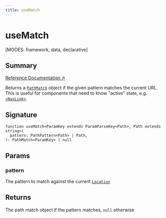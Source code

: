 ```yaml
---
title: useMatch
---
```


# useMatch

<!--
⚠️ ⚠️ IMPORTANT ⚠️ ⚠️ 

Thank you for helping improve our documentation!

This file is auto-generated from the JSDoc comments in the source
code, so please edit the JSDoc comments in the file below and this
file will be re-generated once those changes are merged.

https://github.com/remix-run/react-router/blob/main/packages/react-router/lib/hooks.tsx
-->

[MODES: framework, data, declarative]

## Summary

[Reference Documentation ↗](https://api.reactrouter.com/v7/functions/react_router.index.useMatch.html)

Returns a [`PathMatch`](https://api.reactrouter.com/v7/interfaces/react_router.index.PathMatch.html) object if the given pattern matches the current URL.
This is useful for components that need to know "active" state, e.g.
[`<NavLink>`](../components/NavLink).

## Signature

```tsx
function useMatch<ParamKey extends ParamParseKey<Path>, Path extends string>(
  pattern: PathPattern<Path> | Path,
): PathMatch<ParamKey> | null
```

## Params

### pattern

The pattern to match against the current [`Location`](https://api.reactrouter.com/v7/interfaces/react_router.index.Location.html)

## Returns

The path match object if the pattern matches, `null` otherwise

